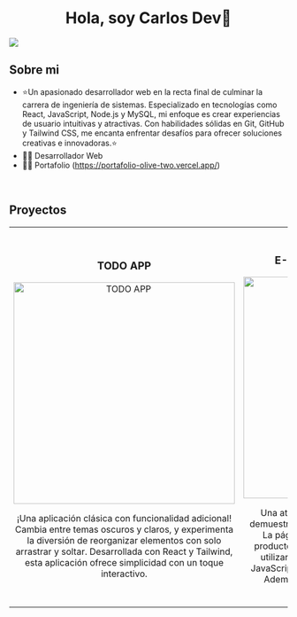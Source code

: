 <div align="center">
<h1 align="center">Hola, soy Carlos Dev👋</h1>
</div>
<img src="https://midu.dev/images/wallpapers/una-taza-de-javascript.png">

## Sobre mi

- ⭐Un apasionado desarrollador web en la recta final de culminar la carrera de ingeniería de sistemas. Especializado en tecnologías como React, JavaScript, Node.js y MySQL, mi enfoque es crear experiencias de usuario intuitivas y atractivas. Con habilidades sólidas en Git, GitHub y Tailwind CSS, me encanta enfrentar desafíos para ofrecer soluciones creativas e innovadoras.⭐ 
- 👨‍💻 Desarrollador Web 
- 🧑‍🏫 Portafolio (https://portafolio-olive-two.vercel.app/)
<br>

## Proyectos
<table>
<tr>
<td width="50%">
<h3 align="center">TODO APP</h3>
<div align="center">
<a href="https://todo-react-tailwind-bice.vercel.app/" target="_blank"><img src="https://res.cloudinary.com/dz209s6jk/image/upload/f_auto,q_auto,w_700/Challenges/llcq9eiv3ney5tkxgdtu.jpg" width="400" alt="TODO APP"></a>
<p>¡Una aplicación clásica con funcionalidad adicional! Cambia entre temas oscuros y claros, y experimenta la diversión de reorganizar elementos con solo arrastrar y soltar. Desarrollada con React y Tailwind, esta aplicación ofrece simplicidad con un toque interactivo.</p>
</div>
                                                                                      
</td>

<td width="50%">
               <br>
<h3 align="center">E-COMMERCE PRODUCT PAGE
</h3>
<div align="center">                                       
<a href="https://page-frontend-mentor.vercel.app/" target="_blank"><img src="https://res.cloudinary.com/dz209s6jk/image/upload/f_auto,q_auto,w_700/Challenges/uehz7kwoo7gesfebbqi8.jpg" width="400" alt="E-COMMERCE PRODUCT PAGE
"></a>
<br>

</p>Una atractiva página de productos, donde se demuestran habilidades avanzadas en JavaScript. La página incorpora una elegante galería de productos y un carrito de compras dinámico. Se utilizaron tecnologías como React, Tailwind y JavaScript para crear una experiencia interactiva. Además, se aseguró de que la página fuera completamente responsive.</p>
</div>                                                             
</table>                                                                                 
</div>
<br>

